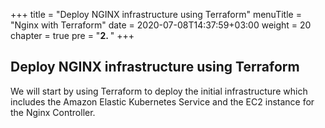 +++
title = "Deploy NGINX infrastructure using Terraform"
menuTitle = "Nginx with Terraform"
date = 2020-07-08T14:37:59+03:00
weight = 20
chapter = true
pre = "<b>2. </b>"
+++

## Deploy NGINX infrastructure using Terraform

We will start by using Terraform to deploy the initial infrastructure which includes the Amazon Elastic Kubernetes Service and the EC2 instance for the Nginx Controller.
